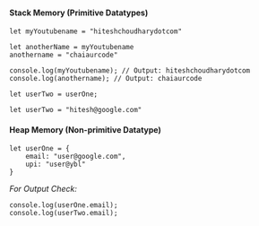 #### Stack Memory (Primitive Datatypes)

```JS
let myYoutubename = "hiteshchoudharydotcom"

let anotherName = myYoutubename
anothername = "chaiaurcode"

console.log(myYoutubename); // Output: hiteshchoudharydotcom
console.log(anothername); // Output: chaiaurcode
```

```JS
let userTwo = userOne;

let userTwo = "hitesh@google.com"
```
#### Heap Memory (Non-primitive Datatype)

```JS
let userOne = {
	email: "user@google.com",
	upi: "user@ybl"
}
```

*For Output Check:*
```JS
console.log(userOne.email);
console.log(userTwo.email);
```
